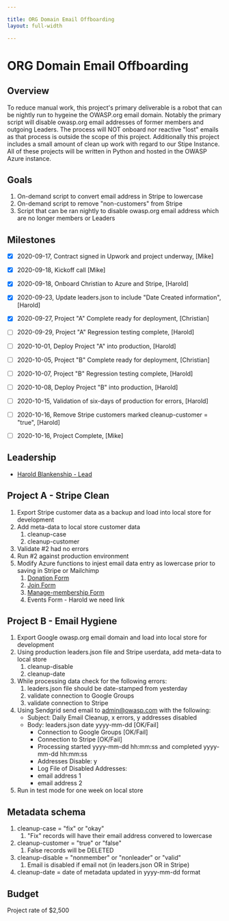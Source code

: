 ```yaml
---

title: ORG Domain Email Offboarding
layout: full-width

---
```


# ORG Domain Email Offboarding

## Overview

To reduce manual work, this project's primary deliverable is a robot that can be nightly run to hygeine the OWASP.org email domain. Notably the primary script will disable owasp.org email addresses of former members and outgoing Leaders. The process will NOT onboard nor reactive "lost" emails as that process is outside the scope of this project. Additionally this project includes a small amount of clean up work with regard to our Stipe Instance. All of these projects will be written in Python and hosted in the OWASP Azure instance.

## Goals

1. On-demand script to convert email address in Stripe to lowercase
2. On-demand script to remove "non-customers" from Stripe
3. Script that can be ran nightly to disable owasp.org email address which are no longer members or Leaders

## Milestones

- [x] 2020-09-17, Contract signed in Upwork and project underway, [Mike]
- [x] 2020-09-18, Kickoff call [Mike]
- [x] 2020-09-18, Onboard Christian to Azure and Stripe, [Harold]
- [x] 2020-09-23, Update leaders.json to include "Date Created information", [Harold]
- [x] 2020-09-27, Project "A" Complete ready for deployment, [Christian]
- [ ] 2020-09-29, Project "A" Regression testing complete, [Harold]
- [ ] 2020-10-01, Deploy Project "A" into production, [Harold]
- [ ] 2020-10-05, Project "B" Complete ready for deployment, [Christian]
- [ ] 2020-10-07, Project "B" Regression testing complete, [Harold]
- [ ] 2020-10-08, Deploy Project "B" into production, [Harold]
- [ ] 2020-10-15, Validation of six-days of production for errors, [Harold]
- [ ] 2020-10-16, Remove Stripe customers marked cleanup-customer = "true", [Harold]
- [ ] 2020-10-16, Project Complete, [Mike]


## Leadership
* [Harold Blankenship - Lead](mailto:Harold.blankenship@owasp.com?subject=Project:%20Domain%20Email%20Offboarding)

## Project A - Stripe Clean
1. Export Stripe customer data as a backup and load into local store for development
2. Add meta-data to local store customer data
    1. cleanup-case
    2. cleanup-customer
3. Validate #2 had no errors
4. Run #2 against production environment
5. Modify Azure functions to injest email data entry as lowercase prior to saving in Stripe or Mailchimp
    1. [Donation Form](https://github.com/OWASP/owasp.github.io/blob/master/pages/donate.md)
    2. [Join Form](https://github.com/OWASP/owasp.github.io/blob/master/pages/membership.md)
    3. [Manage-membership Form](https://github.com/OWASP/owasp.github.io/blob/master/pages/manage-membership.md)
    4. Events Form - Harold we need link
  

## Project B - Email Hygiene
1. Export Google owasp.org email domain and load into local store for development
2. Using production leaders.json file and Stripe userdata, add meta-data to local store
    1. cleanup-disable
    2. cleanup-date
3. While processing data check for the following errors:
    1. leaders.json file should be date-stamped from yesterday
    2. validate connection to Google Groups
    3. validate connection to Stripe
3. Using Sendgrid send email to admin@owasp.com with the following:
    * Subject: Daily Email Cleanup, x errors, y addresses disabled
    * Body: leaders.json date yyyy-mm-dd [OK/Fail]
        * Connection to Google Groups  [OK/Fail]
        * Connection to Stripe         [OK/Fail]
        *  Processing started yyyy-mm-dd hh:mm:ss and completed yyyy-mm-dd hh:mm:ss
        * Addresses Disable: y
        * Log File of Disabled Addresses:
        * email address 1
        * email address 2
4. Run in test mode for one week on local store



## Metadata schema
1. cleanup-case = "fix" or "okay"
    1. "Fix" records will have their email address convered to lowercase
2. cleanup-customer = "true" or "false"
    1. False records will be DELETED
3. cleanup-disable = "nonmember" or "nonleader" or "valid"
    1. Email is disabled if email not (in leaders.json OR in Stripe)
4. cleanup-date = date of metadata updated in yyyy-mm-dd format


## Budget
Project rate of $2,500

